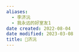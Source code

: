 ```yaml
---
aliases:
  - 李济沅
  - 我永远的好室友1
date created: 2022-08-04
date modified: 2023-03-08
title: 🧑济沅
---
```

